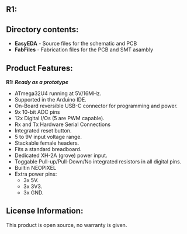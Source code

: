 R1:
-------------------
Directory contents:
-------------------
* **EasyEDA** - Source files for the schematic and PCB
* **FabFiles** - Fabrication files for the PCB and SMT asambly

Product Features:
----------------
**R1:** _**Ready as a prototype**_
-	ATmega32U4 running at 5V/16MHz.
-	Supported in the Arduino IDE.
-	On-Board reversible USB-C connector for programming and power.
-	9x 10-bit ADC pins
-	12x Digital I/Os (5 are PWM capable).
-	Rx and Tx Hardware Serial Connections
-	Integrated reset button.
-	5 to 9V input voltage range.
-	Stackable female headers.
-	Fits a standard breadboard.
-	Dedicated XH-2A (grove) power input.
-	Toggable Pull-up/Pull-Down/No integrated resistors in all digital pins.
-	Builtin NEOPIXEL
-	Extra power pins:
	* 3x 5V.
	* 3x 3V3.
	* 3x GND.

License Information:
-------------------
This product is open source, no warranty is given.
